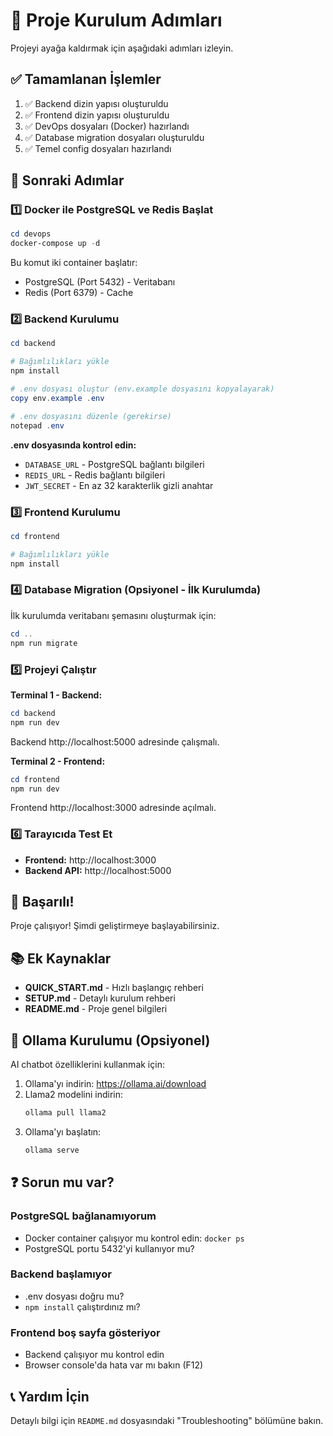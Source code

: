 # 🚀 Proje Kurulum Adımları

Projeyi ayağa kaldırmak için aşağıdaki adımları izleyin.

## ✅ Tamamlanan İşlemler

1. ✅ Backend dizin yapısı oluşturuldu
2. ✅ Frontend dizin yapısı oluşturuldu
3. ✅ DevOps dosyaları (Docker) hazırlandı
4. ✅ Database migration dosyaları oluşturuldu
5. ✅ Temel config dosyaları hazırlandı

## 📝 Sonraki Adımlar

### 1️⃣ Docker ile PostgreSQL ve Redis Başlat

```powershell
cd devops
docker-compose up -d
```

Bu komut iki container başlatır:
- PostgreSQL (Port 5432) - Veritabanı
- Redis (Port 6379) - Cache

### 2️⃣ Backend Kurulumu

```powershell
cd backend

# Bağımlılıkları yükle
npm install

# .env dosyası oluştur (env.example dosyasını kopyalayarak)
copy env.example .env

# .env dosyasını düzenle (gerekirse)
notepad .env
```

**.env dosyasında kontrol edin:**
- `DATABASE_URL` - PostgreSQL bağlantı bilgileri
- `REDIS_URL` - Redis bağlantı bilgileri  
- `JWT_SECRET` - En az 32 karakterlik gizli anahtar

### 3️⃣ Frontend Kurulumu

```powershell
cd frontend

# Bağımlılıkları yükle
npm install
```

### 4️⃣ Database Migration (Opsiyonel - İlk Kurulumda)

İlk kurulumda veritabanı şemasını oluşturmak için:

```powershell
cd ..
npm run migrate
```

### 5️⃣ Projeyi Çalıştır

**Terminal 1 - Backend:**
```powershell
cd backend
npm run dev
```

Backend http://localhost:5000 adresinde çalışmalı.

**Terminal 2 - Frontend:**
```powershell
cd frontend
npm run dev
```

Frontend http://localhost:3000 adresinde açılmalı.

### 6️⃣ Tarayıcıda Test Et

- **Frontend:** http://localhost:3000
- **Backend API:** http://localhost:5000

## 🎉 Başarılı!

Proje çalışıyor! Şimdi geliştirmeye başlayabilirsiniz.

## 📚 Ek Kaynaklar

- **QUICK_START.md** - Hızlı başlangıç rehberi
- **SETUP.md** - Detaylı kurulum rehberi
- **README.md** - Proje genel bilgileri

## 🔧 Ollama Kurulumu (Opsiyonel)

AI chatbot özelliklerini kullanmak için:

1. Ollama'yı indirin: https://ollama.ai/download
2. Llama2 modelini indirin:
   ```powershell
   ollama pull llama2
   ```
3. Ollama'yı başlatın:
   ```powershell
   ollama serve
   ```

## ❓ Sorun mu var?

### PostgreSQL bağlanamıyorum
- Docker container çalışıyor mu kontrol edin: `docker ps`
- PostgreSQL portu 5432'yi kullanıyor mu?

### Backend başlamıyor
- .env dosyası doğru mu?
- `npm install` çalıştırdınız mı?

### Frontend boş sayfa gösteriyor
- Backend çalışıyor mu kontrol edin
- Browser console'da hata var mı bakın (F12)

## 📞 Yardım İçin

Detaylı bilgi için `README.md` dosyasındaki "Troubleshooting" bölümüne bakın.


